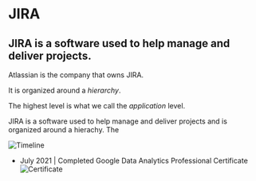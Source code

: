 # JIRA


## JIRA is a software used to help manage and deliver projects.

Atlassian is the company that owns JIRA.

It is organized around a *hierarchy*.

The highest level is what we call the _application_ level.




JIRA is a software used to help manage and deliver projects and is organized around a hierachy.
The 

![Timeline](https://github.com/RosanaFSS/Timeline/blob/R-coding/giphy.gif)



* July 2021   | Completed Google Data Analytics Professional Certificate ![Certificate](https://github.com/RosanaFSS/Timeline/blob/main/CERTIFICATE_LANDING_PAGE_M474NZHHYG43.jpeg)

